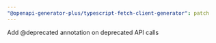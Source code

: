 ```yaml
---
"@openapi-generator-plus/typescript-fetch-client-generator": patch
---
```


Add @deprecated annotation on deprecated API calls
